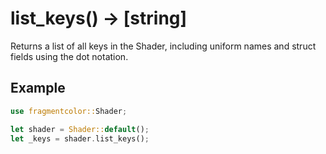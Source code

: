 # list_keys() -> [string]

Returns a list of all keys in the Shader, including uniform names and struct fields using the dot notation.

## Example

```rust
use fragmentcolor::Shader;

let shader = Shader::default();
let _keys = shader.list_keys();
```
